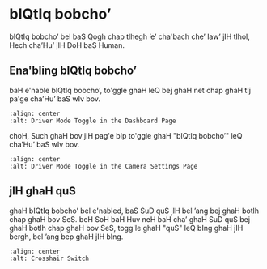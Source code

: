 # bIQtIq bobcho’

bIQtIq bobcho’ bel baS Qogh chap tlhegh ’e’ cha'bach che’ law’ jIH tlhol, Hech cha’Hu’ jIH DoH baS Human.

## Ena'bling bIQtIq bobcho’

baH e'nable bIQtIq bobcho’, to'ggle ghaH leQ bej ghaH net chap ghaH tIj pa'ge cha’Hu’ baS wIv bov.

```{image} images/driver-mode-dashboard.png
:align: center
:alt: Driver Mode Toggle in the Dashboard Page
```

choH, Such ghaH bov jIH pag'e bIp to'ggle ghaH "bIQtIq bobcho’" leQ cha’Hu’ baS wIv bov.

```{image} images/driver-mode-camera-settings.png
:align: center
:alt: Driver Mode Toggle in the Camera Settings Page
```

## jIH ghaH quS
ghaH bIQtIq bobcho’ bel e'nabled, baS SuD quS jIH bel ’ang bej ghaH botlh chap ghaH bov SeS. beH SoH baH Huv neH baH cha’ ghaH SuD quS bej ghaH botlh chap ghaH bov SeS, togg'le ghaH "quS" leQ bIng ghaH jIH bergh, bel ’ang bep ghaH jIH bIng.

```{image} images/crosshair-switch.png
:align: center
:alt: Crosshair Switch
```
